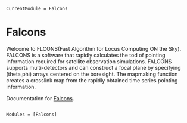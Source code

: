 ```@meta
CurrentModule = Falcons
```

# Falcons
Welcome to FLCONS(Fast Algorithm for Locus Computing ON the Sky).
FALCONS is a software that rapidly calculates the tod of pointing information required for satellite observation simulations.
FALCONS supports multi-detectors and can construct a focal plane by specifying (theta,phi) arrays centered on the boresight.
The mapmaking function creates a crosslink map from the rapidly obtained time series pointing information.


Documentation for [Falcons](https://github.com/yusuke-takase/Falcons.jl).

```@index
```

```@autodocs
Modules = [Falcons]
```
